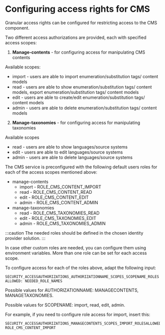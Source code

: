 # Configuring access rights for CMS

Granular access rights can be configured for restricting access to the CMS component.

Two different access authorizations are provided, each with specified access scopes:

1. **Manage-contents** - for configuring access for manipulating CMS contents

Available scopes:

* import - users are able to import enumeration/substitution tags/ content models
* read - users are able to show enumeration/substitution tags/ content models, export enumeration/substitution tags/ content models
* edit - users are able to create/edit enumeration/substitution tags/ content models
* admin - users are able to delete enumeration/substitution tags/ content models

2. **Manage-taxonomies** - for configuring access for manipulating taxonomies

Available scopes

* read - users are able to show languages/source systems
* edit - users are able to edit languages/source systems
* admin - users are able to delete languages/source systems

The CMS service is preconfigured with the following default users roles for each of the access scopes mentioned above:

* manage-contents
  * import - ROLE\_CMS\_CONTENT\_IMPORT
  * read - ROLE\_CMS\_CONTENT\_READ
  * edit - ROLE\_CMS\_CONTENT\_EDIT
  * admin - ROLE\_CMS\_CONTENT\_ADMIN
* manage-taxonomies
  * read - ROLE\_CMS\_TAXONOMIES\_READ
  * edit - ROLE\_CMS\_TAXONOMIES\_EDIT
  * admin - ROLE\_CMS\_TAXONOMIES\_ADMIN

:::caution
The needed roles should be defined in the chosen identity provider solution.
:::

In case other custom roles are needed, you can configure them using environment variables. More than one role can be set for each access scope.

To configure access for each of the roles above, adapt the following input:

`SECURITY_ACCESSAUTHORIZATIONS_AUTHORIZATIONNAME_SCOPES_SCOPENAME_ROLESALLOWED: NEEDED_ROLE_NAMES`

Possible values for AUTHORIZATIONNAME: MANAGECONTENTS, MANAGETAXONOMIES.

Possible values for SCOPENAME: import, read, edit, admin.

For example, if you need to configure role access for import, insert this:

```
SECURITY_ACCESSAUTHORIZATIONS_MANAGECONTENTS_SCOPES_IMPORT_ROLESALLOWED: ROLE_CMS_CONTENT_IMPORT
```
